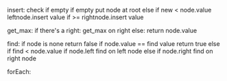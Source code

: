 insert:
    check if empty
    if empty put node at root
    else
    if new < node.value
        leftnode.insert value
    if >= rightnode.insert value

get_max:
if there's a right:
    get_max on right
else:
    return node.value

find:
if node is none
    return false
    if node.value == find value
        return true
    else
        if find < node.value
        if node.left
            find on left node
        else
            if node.right
                find on right node

forEach:
